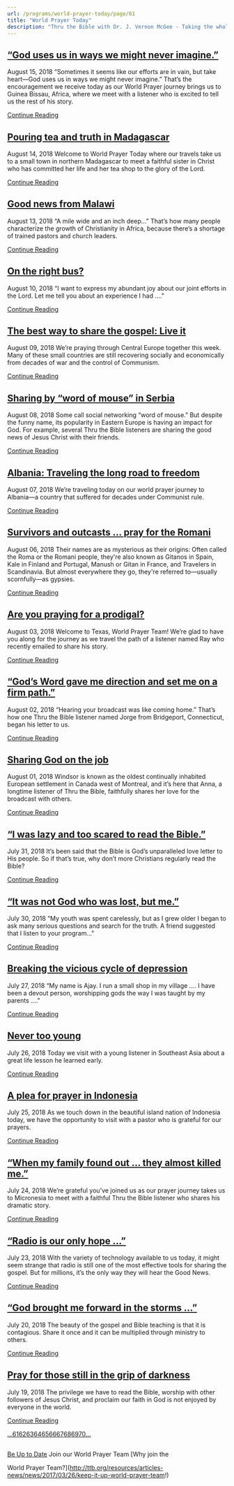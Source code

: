 ```yaml
---
url: /programs/world-prayer-today/page/61
title: "World Prayer Today"
description: "Thru the Bible with Dr. J. Vernon McGee - Taking the whole Word to the whole world"
---
```







## [“God uses us in ways we might never imagine.”](../world-prayer-today/2018/08/15/god-uses-us-in-ways-we-might-never-imagine-)


August 15, 2018
“Sometimes it seems like our efforts are in vain, but take heart—God uses us in ways we might never imagine.” That’s the encouragement we receive today as our World Prayer journey brings us to Guinea Bissau, Africa, where we meet with a listener who is excited to tell us the rest of his story.


[Continue Reading](../world-prayer-today/2018/08/15/god-uses-us-in-ways-we-might-never-imagine-)




## [Pouring tea and truth in Madagascar](../world-prayer-today/2018/08/14/pouring-tea-and-truth-in-madagascar)


August 14, 2018
Welcome to World Prayer Today where our travels take us to a small town in northern Madagascar to meet a faithful sister in Christ who has committed her life and her tea shop to the glory of the Lord. 


[Continue Reading](../world-prayer-today/2018/08/14/pouring-tea-and-truth-in-madagascar)




## [Good news from Malawi](../world-prayer-today/2018/08/13/good-news-from-malawi)


August 13, 2018
“A mile wide and an inch deep…” That’s how many people characterize the growth of Christianity in Africa, because there’s a shortage of trained pastors and church leaders. 


[Continue Reading](../world-prayer-today/2018/08/13/good-news-from-malawi)




## [On the right bus?](../world-prayer-today/2018/08/10/on-the-right-bus)


August 10, 2018
“I want to express my abundant joy about our joint efforts in the Lord. Let me tell you about an experience I had ...."


[Continue Reading](../world-prayer-today/2018/08/10/on-the-right-bus)




## [The best way to share the gospel: Live it](../world-prayer-today/2018/08/09/the-best-way-to-share-the-gospel-live-it)


August 09, 2018
We’re praying through Central Europe together this week. Many of these small countries are still recovering socially and economically from decades of war and the control of Communism. 


[Continue Reading](../world-prayer-today/2018/08/09/the-best-way-to-share-the-gospel-live-it)




## [Sharing by “word of mouse” in Serbia](../world-prayer-today/2018/08/08/sharing-by-word-of-mouse-in-serbia)


August 08, 2018
Some call social networking “word of mouse.” But despite the funny name, its popularity in Eastern Europe is having an impact for God. For example, several Thru the Bible listeners are sharing the good news of Jesus Christ with their friends.


[Continue Reading](../world-prayer-today/2018/08/08/sharing-by-word-of-mouse-in-serbia)




## [Albania: Traveling the long road to freedom](../world-prayer-today/2018/08/07/albania-traveling-the-long-road-to-freedom)


August 07, 2018
We’re traveling today on our world prayer journey to Albania—a country that suffered for decades under Communist rule. 


[Continue Reading](../world-prayer-today/2018/08/07/albania-traveling-the-long-road-to-freedom)




## [Survivors and outcasts … pray for the Romani](../world-prayer-today/2018/08/06/survivors-and-outcasts-pray-for-the-romani)


August 06, 2018
Their names are as mysterious as their origins: Often called the Roma or the Romani people, they're also known as Gitanos in Spain, Kale in Finland and Portugal, Manush or Gitan in France, and Travelers in Scandinavia. But almost everywhere they go, they're referred to—usually scornfully—as gypsies.


[Continue Reading](../world-prayer-today/2018/08/06/survivors-and-outcasts-pray-for-the-romani)




## [Are you praying for a prodigal?](../world-prayer-today/2018/08/03/are-you-praying-for-a-prodigal)


August 03, 2018
Welcome to Texas, World Prayer Team! We’re glad to have you along for the journey as we travel the path of a listener named Ray who recently emailed to share his story. 


[Continue Reading](../world-prayer-today/2018/08/03/are-you-praying-for-a-prodigal)




## [“God’s Word gave me direction and set me on a firm path.”](../world-prayer-today/2018/08/02/god-s-word-gave-me-direction-and-set-me-on-a-firm-path-)


August 02, 2018
“Hearing your broadcast was like coming home.” That’s how one Thru the Bible listener named Jorge from Bridgeport, Connecticut, began his letter to us. 


[Continue Reading](../world-prayer-today/2018/08/02/god-s-word-gave-me-direction-and-set-me-on-a-firm-path-)




## [Sharing God on the job](../world-prayer-today/2018/08/01/sharing-god-on-the-job)


August 01, 2018
Windsor is known as the oldest continually inhabited European settlement in Canada west of Montreal, and it’s here that Anna, a longtime listener of Thru the Bible, faithfully shares her love for the broadcast with others.


[Continue Reading](../world-prayer-today/2018/08/01/sharing-god-on-the-job)




## [“I was lazy and too scared to read the Bible.”](../world-prayer-today/2018/07/31/i-was-lazy-and-too-scared-to-read-the-bible-)


July 31, 2018
It’s been said that the Bible is God’s unparalleled love letter to His people. So if that’s true, why don’t more Christians regularly read the Bible? 


[Continue Reading](../world-prayer-today/2018/07/31/i-was-lazy-and-too-scared-to-read-the-bible-)




##  [“It was not God who was lost, but me.”](../world-prayer-today/2018/07/30/it-was-not-god-who-was-lost-but-me-)


July 30, 2018
“My youth was spent carelessly, but as I grew older I began to ask many serious questions and search for the truth. A friend suggested that I listen to your program..."


[Continue Reading](../world-prayer-today/2018/07/30/it-was-not-god-who-was-lost-but-me-)




## [Breaking the vicious cycle of depression](../world-prayer-today/2018/07/27/breaking-the-vicious-cycle-of-depression)


July 27, 2018
“My name is Ajay. I run a small shop in my village …. I have been a devout person, worshipping gods the way I was taught by my parents ...."


[Continue Reading](../world-prayer-today/2018/07/27/breaking-the-vicious-cycle-of-depression)




## [Never too young](../world-prayer-today/2018/07/26/never-too-young)


July 26, 2018
Today we visit with a young listener in Southeast Asia about a great life lesson he learned early. 


[Continue Reading](../world-prayer-today/2018/07/26/never-too-young)




## [A plea for prayer in Indonesia](../world-prayer-today/2018/07/25/a-plea-for-prayer-in-indonesia)


July 25, 2018
As we touch down in the beautiful island nation of Indonesia today, we have the opportunity to visit with a pastor who is grateful for our prayers.


[Continue Reading](../world-prayer-today/2018/07/25/a-plea-for-prayer-in-indonesia)




## [“When my family found out … they almost killed me.”](../world-prayer-today/2018/07/24/when-my-family-found-out-they-almost-killed-me-)


July 24, 2018
We’re grateful you’ve joined us as our prayer journey takes us to Micronesia to meet with a faithful Thru the Bible listener who shares his dramatic story.


[Continue Reading](../world-prayer-today/2018/07/24/when-my-family-found-out-they-almost-killed-me-)




## [“Radio is our only hope …”](../world-prayer-today/2018/07/23/radio-is-our-only-hope)


July 23, 2018
With the variety of technology available to us today, it might seem strange that radio is still one of the most effective tools for sharing the gospel. But for millions, it’s the only way they will hear the Good News. 


[Continue Reading](../world-prayer-today/2018/07/23/radio-is-our-only-hope)




## [“God brought me forward in the storms …”](../world-prayer-today/2018/07/20/god-brought-me-forward-in-the-storms)


July 20, 2018
The beauty of the gospel and Bible teaching is that it is contagious. Share it once and it can be multiplied through ministry to others. 


[Continue Reading](../world-prayer-today/2018/07/20/god-brought-me-forward-in-the-storms)




## [Pray for those still in the grip of darkness](../world-prayer-today/2018/07/19/pray-for-those-still-in-the-grip-of-darkness)


July 19, 2018
The privilege we have to read the Bible, worship with other followers of Jesus Christ, and proclaim our faith in God is not enjoyed by everyone in the world.


[Continue Reading](../world-prayer-today/2018/07/19/pray-for-those-still-in-the-grip-of-darkness)





[...](https://ttb.org/programs/world-prayer-today/page/60)[61](https://ttb.org/programs/world-prayer-today/page/61)[62](https://ttb.org/programs/world-prayer-today/page/62)[63](https://ttb.org/programs/world-prayer-today/page/63)[64](https://ttb.org/programs/world-prayer-today/page/64)[65](https://ttb.org/programs/world-prayer-today/page/65)[66](https://ttb.org/programs/world-prayer-today/page/66)[67](https://ttb.org/programs/world-prayer-today/page/67)[68](https://ttb.org/programs/world-prayer-today/page/68)[69](https://ttb.org/programs/world-prayer-today/page/69)[70](https://ttb.org/programs/world-prayer-today/page/70)[...](https://ttb.org/programs/world-prayer-today/page/71)





## 




[Be Up to Date](http://feeds.feedburner.com/WorldPrayerToday "World Prayer Today RSS Feed")
Join our World Prayer Team
[Why join the  

World Prayer Team?](http://ttb.org/resources/articles-news/news/2017/03/26/keep-it-up-world-prayer-team!)




